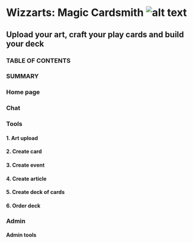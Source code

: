 # Wizzarts: Magic Cardsmith ![alt text][logo]
## Upload your art, craft your play cards and build your deck
### TABLE OF CONTENTS
### SUMMARY
### Home page
### Chat
### Tools
#### 1. Art upload
#### 2. Create card
#### 3. Create event
#### 4. Create article
#### 5. Create deck of cards
#### 6. Order deck
### Admin
#### Admin tools












[logo]: https://github.com/Aistonuts/CSharp_Asp.net_SoftUniProject/blob/main/Wizzarts/Web/Wizzarts.Web/wwwroot/images/navigation/MagicCardsmith.gif
